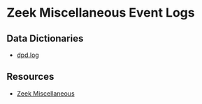 # Zeek Miscellaneous Event Logs

## Data Dictionaries

- [dpd.log](./dpd.md)

## Resources

* [Zeek Miscellaneous](https://docs.zeek.org/en/stable/script-reference/log-files.html#miscellaneous)